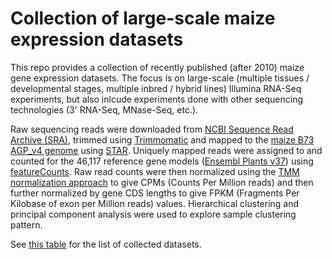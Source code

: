 # Collection of large-scale maize expression datasets

This repo provides a collection of recently published (after 2010) maize gene expression datasets. The focus is on large-scale (multiple tissues / developmental stages, multiple inbred / hybrid lines) Illumina RNA-Seq experiments, but also inlcude experiments done with other sequencing technologies (3' RNA-Seq, MNase-Seq, etc.).

Raw sequencing reads were downloaded from [NCBI Sequence Read Archive (SRA)](https://www.ncbi.nlm.nih.gov/sra), trimmed using [Trimmomatic](http://www.usadellab.org/cms/?page=trimmomatic) and mapped to the [maize B73 AGP_v4 genome](http://plants.ensembl.org/Zea_mays/Info/Index) using [STAR](https://github.com/alexdobin/STAR).  Uniquely mapped reads were assigned to and counted for the 46,117 reference gene models ([Ensembl Plants v37](http://plants.ensembl.org/Zea_mays/Info/Index)) using [featureCounts](http://bioinf.wehi.edu.au/featureCounts/).  Raw read counts were then normalized using the [TMM normalization approach](https://bioconductor.org/packages/release/bioc/html/edgeR.html) to give CPMs (Counts Per Million reads) and then further normalized by gene CDS lengths to give FPKM (Fragments Per Kilobase of exon per Million reads) values.  Hierarchical clustering and principal component analysis were used to explore sample clustering pattern.

See [this table](/data/01.cfg.tsv) for the list of collected datasets.

